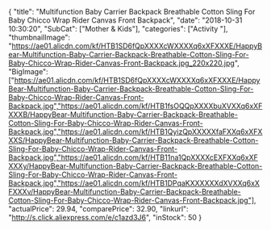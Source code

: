 {
	"title": "Multifunction Baby Carrier Backpack Breathable Cotton Sling For Baby Chicco Wrap Rider Canvas Front Backpack",
	"date": "2018-10-31 10:30:20",
	"SubCat": ["Mother & Kids"],
	"categories": ["Activity "],
	"thumbnailImage": "https://ae01.alicdn.com/kf/HTB1SD6fQpXXXXcWXXXXq6xXFXXXE/HappyBear-Multifunction-Baby-Carrier-Backpack-Breathable-Cotton-Sling-For-Baby-Chicco-Wrap-Rider-Canvas-Front-Backpack.jpg_220x220.jpg",
	"BigImage": ["https://ae01.alicdn.com/kf/HTB1SD6fQpXXXXcWXXXXq6xXFXXXE/HappyBear-Multifunction-Baby-Carrier-Backpack-Breathable-Cotton-Sling-For-Baby-Chicco-Wrap-Rider-Canvas-Front-Backpack.jpg","https://ae01.alicdn.com/kf/HTB1fsOQQpXXXXbuXVXXq6xXFXXXB/HappyBear-Multifunction-Baby-Carrier-Backpack-Breathable-Cotton-Sling-For-Baby-Chicco-Wrap-Rider-Canvas-Front-Backpack.jpg","https://ae01.alicdn.com/kf/HTB1QyizQpXXXXXfaFXXq6xXFXXXS/HappyBear-Multifunction-Baby-Carrier-Backpack-Breathable-Cotton-Sling-For-Baby-Chicco-Wrap-Rider-Canvas-Front-Backpack.jpg","https://ae01.alicdn.com/kf/HTB11na1QpXXXXcEXFXXq6xXFXXXy/HappyBear-Multifunction-Baby-Carrier-Backpack-Breathable-Cotton-Sling-For-Baby-Chicco-Wrap-Rider-Canvas-Front-Backpack.jpg","https://ae01.alicdn.com/kf/HTB1DPqaKXXXXXXdXVXXq6xXFXXXv/HappyBear-Multifunction-Baby-Carrier-Backpack-Breathable-Cotton-Sling-For-Baby-Chicco-Wrap-Rider-Canvas-Front-Backpack.jpg"],
	"actualPrice": 29.94,
	"comparePrice": 32.90,
	"linkurl": "http://s.click.aliexpress.com/e/c1azd3J6",
	"inStock": 50
}
